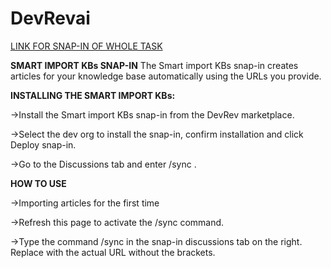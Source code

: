 # DevRevai
[LINK FOR SNAP-IN OF WHOLE TASK](https://app.devrev.ai/manjula12345/settings/snap-ins/snap_in-5d4a6830-2f70-49cd-b806-a98658412b69?dod=%5B%7B%22doi%22%3A%22PROD-1%22%2C%22dot%22%3A%22part%22%2C%22swcv%22%3Atrue%2C%22pdvt%22%3A%22timeline%22%7D%5D)



**SMART IMPORT KBs SNAP-IN**
The Smart import KBs snap-in creates articles for your knowledge base automatically using the URLs you provide.

**INSTALLING THE SMART IMPORT KBs:**

->Install the Smart import KBs snap-in from the DevRev marketplace.

->Select the dev org to install the snap-in, confirm installation and click Deploy snap-in.

->Go to the Discussions tab and enter /sync <URL>.


**HOW TO USE**

->Importing articles for the first time

->Refresh this page to activate the /sync command.

->Type the command /sync <URL> in the snap-in discussions tab on the right. Replace <URL> with the actual URL without the brackets.
